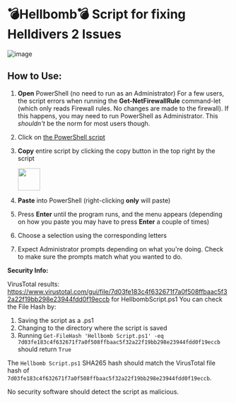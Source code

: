# 💣Hellbomb💣 Script for fixing Helldivers 2 Issues

![image](https://github.com/helldivers2fixes/HellbombScript/assets/166264070/cc30472b-83ab-4b2f-90b9-2f1ec2170e50)



## How to Use:

 1. **Open** PowerShell (no need to run as an Administrator)
    For a few users, the script errors when running the **Get-NetFirewallRule** command-let (which only reads Firewall rules. No changes are made to the firewall). If this happens, you may need to run PowerShell as Administrator. This _shouldn't_ be the norm for most users though.
 3. Click on [the PowerShell script]([url](https://github.com/helldivers2fixes/HellbombScript/blob/main/Hellbomb%20Script.ps1))
 4. **Copy** entire script by clicking the copy button in the top right by the script
    
       <img src = "https://github.com/helldivers2fixes/HellbombScript/assets/166264070/5a600b1c-64f6-4956-ba2f-f82c9a317f81" height=50>
       
 6. **Paste** into PowerShell (right-clicking **only** will paste)
 7. Press **Enter** until the program runs, and the menu appears (depending on how you paste you may have to press **Enter** a couple of times)
 8. Choose a selection using the corresponding letters
 9. Expect Administrator prompts depending on what you're doing. Check to make sure the prompts match what you wanted to do.

**Security Info:**

VirusTotal results: https://www.virustotal.com/gui/file/7d03fe183c4f632671f7a0f508ffbaac5f32a22f19bb298e23944fdd0f19eccb for HellbombScript.ps1
You can check the File Hash by:

1. Saving the script as a .ps1
2. Changing to the directory where the script is saved
3. Running ``Get-FileHash 'Hellbomb Script.ps1' -eq 7d03fe183c4f632671f7a0f508ffbaac5f32a22f19bb298e23944fdd0f19eccb`` should return ``True``

The ``Hellbomb Script.ps1`` SHA265 hash should match the VirusTotal file hash of ``7d03fe183c4f632671f7a0f508ffbaac5f32a22f19bb298e23944fdd0f19eccb``.

No security software should detect the script as malicious.
